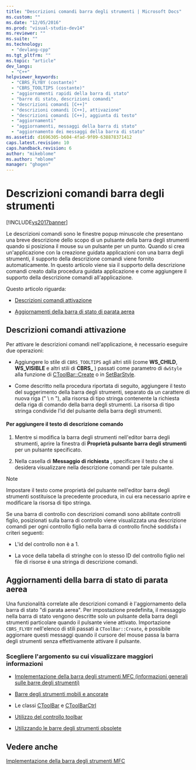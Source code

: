 ```yaml
---
title: "Descrizioni comandi barra degli strumenti | Microsoft Docs"
ms.custom: ""
ms.date: "12/05/2016"
ms.prod: "visual-studio-dev14"
ms.reviewer: ""
ms.suite: ""
ms.technology: 
  - "devlang-cpp"
ms.tgt_pltfrm: ""
ms.topic: "article"
dev_langs: 
  - "C++"
helpviewer_keywords: 
  - "CBRS_FLYBY (costante)"
  - "CBRS_TOOLTIPS (costante)"
  - "aggiornamenti rapidi della barra di stato"
  - "barre di stato, descrizioni comandi"
  - "descrizioni comandi [C++]"
  - "descrizioni comandi [C++], attivazione"
  - "descrizioni comandi [C++], aggiunta di testo"
  - "aggiornamenti"
  - "aggiornamenti, messaggi della barra di stato"
  - "aggiornamento dei messaggi della barra di stato"
ms.assetid: d1696305-b604-4fad-9f09-638878371412
caps.latest.revision: 10
caps.handback.revision: 6
author: "mikeblome"
ms.author: "mblome"
manager: "ghogen"
---
```

# Descrizioni comandi barra degli strumenti
[!INCLUDE[vs2017banner](../assembler/inline/includes/vs2017banner.md)]

Le descrizioni comandi sono le finestre popup minuscole che presentano una breve descrizione dello scopo di un pulsante della barra degli strumenti quando si posiziona il mouse su un pulsante per un punto.  Quando si crea un'applicazione con la creazione guidata applicazioni con una barra degli strumenti, il supporto della descrizione comandi viene fornito automaticamente.  In questo articolo viene sia il supporto della descrizione comandi creato dalla procedura guidata applicazione e come aggiungere il supporto della descrizione comandi all'applicazione.  
  
 Questo articolo riguarda:  
  
-   [Descrizioni comandi attivazione](#_core_activating_tool_tips)  
  
-   [Aggiornamenti della barra di stato di parata aerea](#_core_fly_by_status_bar_updates)  
  
##  <a name="_core_activating_tool_tips"></a> Descrizioni comandi attivazione  
 Per attivare le descrizioni comandi nell'applicazione, è necessario eseguire due operazioni:  
  
-   Aggiungere lo stile di `CBRS_TOOLTIPS` agli altri stili \(come **WS\_CHILD**, **WS\_VISIBLE** e altri stili di **CBRS\_** \) passati come parametro di `dwStyle` alla funzione di [CToolBar::Create](../Topic/CToolBar::Create.md) o in [SetBarStyle](../Topic/CControlBar::SetBarStyle.md).  
  
-   Come descritto nella procedura riportata di seguito, aggiungere il testo del suggerimento della barra degli strumenti, separato da un carattere di nuova riga \(" \\ n "\), alla risorsa di tipo stringa contenente la richiesta della riga di comando della barra degli strumenti.  La risorsa di tipo stringa condivide l'id del pulsante della barra degli strumenti.  
  
#### Per aggiungere il testo di descrizione comando  
  
1.  Mentre si modifica la barra degli strumenti nell'editor barra degli strumenti, aprire la finestra di **Proprietà pulsante barra degli strumenti** per un pulsante specificato.  
  
2.  Nella casella di **Messaggio di richiesta** , specificare il testo che si desidera visualizzare nella descrizione comandi per tale pulsante.  
  
> [!NOTE]
>  Impostare il testo come proprietà del pulsante nell'editor barra degli strumenti sostituisce la precedente procedura, in cui era necessario aprire e modificare la risorsa di tipo stringa.  
  
 Se una barra di controllo con descrizioni comandi sono abilitate controlli figlio, posizionati sulla barra di controllo viene visualizzata una descrizione comandi per ogni controllo figlio nella barra di controllo finché soddisfa i criteri seguenti:  
  
-   L'id del controllo non è a 1.  
  
-   La voce della tabella di stringhe con lo stesso ID del controllo figlio nel file di risorse è una stringa di descrizione comandi.  
  
##  <a name="_core_fly_by_status_bar_updates"></a> Aggiornamenti della barra di stato di parata aerea  
 Una funzionalità correlate alle descrizioni comandi è l'aggiornamento della barra di stato "di parata aerea".  Per impostazione predefinita, il messaggio nella barra di stato vengono descritte solo un pulsante della barra degli strumenti particolare quando il pulsante viene attivato.  Importazione `CBRS_FLYBY` nell'elenco di stili passati a `CToolBar::Create`, è possibile aggiornare questi messaggi quando il cursore del mouse passa la barra degli strumenti senza effettivamente attivare il pulsante.  
  
### Scegliere l'argomento su cui visualizzare maggiori informazioni  
  
-   [Implementazione della barra degli strumenti MFC \(informazioni generali sulle barre degli strumenti\)](../mfc/mfc-toolbar-implementation.md)  
  
-   [Barre degli strumenti mobili e ancorate](../mfc/docking-and-floating-toolbars.md)  
  
-   Le classi [CToolBar](../mfc/reference/ctoolbar-class.md) e [CToolBarCtrl](../mfc/reference/ctoolbarctrl-class.md)  
  
-   [Utilizzo del controllo toolbar](../mfc/working-with-the-toolbar-control.md)  
  
-   [Utilizzando le barre degli strumenti obsolete](../mfc/using-your-old-toolbars.md)  
  
## Vedere anche  
 [Implementazione della barra degli strumenti MFC](../mfc/mfc-toolbar-implementation.md)